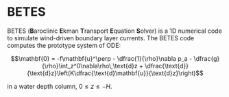 # BETES

BETES (**B**aroclinic **E**kman **T**ransport **E**quation **S**olver) is a 1D numerical code to simulate wind-driven boundary layer currents. The BETES code computes the prototype system of ODE:
```math
\mathbf{0} = -f\mathbf{u}^\perp - \dfrac{1}{\rho}\nabla p_a - \dfrac{g}{\rho}\int_z^0\nabla\rho\,\text{d}z + \dfrac{\text{d}}{\text{d}z}\left(K\dfrac{\text{d}\mathbf{u}}{\text{d}z}\right)
```
in a water depth column, $`0\leq z\leq-H`$. 
